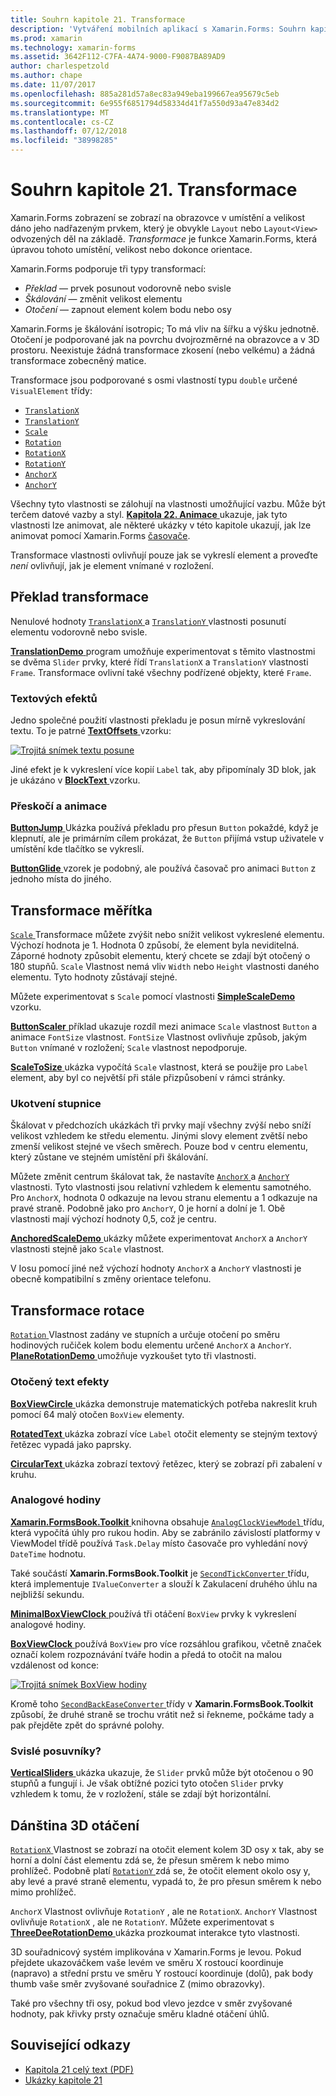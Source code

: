 ```yaml
---
title: Souhrn kapitole 21. Transformace
description: 'Vytváření mobilních aplikací s Xamarin.Forms: Souhrn kapitole 21. Transformace'
ms.prod: xamarin
ms.technology: xamarin-forms
ms.assetid: 3642F112-C7FA-4A74-9000-F9087BA89AD9
author: charlespetzold
ms.author: chape
ms.date: 11/07/2017
ms.openlocfilehash: 885a281d57a8ec83a949eba199667ea95679c5eb
ms.sourcegitcommit: 6e955f6851794d58334d41f7a550d93a47e834d2
ms.translationtype: MT
ms.contentlocale: cs-CZ
ms.lasthandoff: 07/12/2018
ms.locfileid: "38998285"
---
```

# <a name="summary-of-chapter-21-transforms"></a>Souhrn kapitole 21. Transformace

Xamarin.Forms zobrazení se zobrazí na obrazovce v umístění a velikost dáno jeho nadřazeným prvkem, který je obvykle `Layout` nebo `Layout<View>` odvozených děl na základě. *Transformace* je funkce Xamarin.Forms, která úpravou tohoto umístění, velikost nebo dokonce orientace.

Xamarin.Forms podporuje tři typy transformací:

- *Překlad* &mdash; prvek posunout vodorovně nebo svisle
- *Škálování* &mdash; změnit velikost elementu
- *Otočení* &mdash; zapnout element kolem bodu nebo osy

Xamarin.Forms je škálování isotropic; To má vliv na šířku a výšku jednotně. Otočení je podporované jak na povrchu dvojrozměrné na obrazovce a v 3D prostoru. Neexistuje žádná transformace zkosení (nebo velkému) a žádná transformace zobecněný matice.

Transformace jsou podporované s osmi vlastností typu `double` určené `VisualElement` třídy:

- [`TranslationX`](xref:Xamarin.Forms.VisualElement.TranslationX)
- [`TranslationY`](xref:Xamarin.Forms.VisualElement.TranslationY)
- [`Scale`](xref:Xamarin.Forms.VisualElement.Scale)
- [`Rotation`](xref:Xamarin.Forms.VisualElement.Rotation)
- [`RotationX`](xref:Xamarin.Forms.VisualElement.RotationX)
- [`RotationY`](xref:Xamarin.Forms.VisualElement.RotationY)
- [`AnchorX`](xref:Xamarin.Forms.VisualElement.AnchorX)
- [`AnchorY`](xref:Xamarin.Forms.VisualElement.AnchorY)

Všechny tyto vlastnosti se zálohují na vlastnosti umožňující vazbu. Může být terčem datové vazby a styl. [**Kapitola 22. Animace** ](~/xamarin-forms/creating-mobile-apps-xamarin-forms/summaries/chapter22.md) ukazuje, jak tyto vlastnosti lze animovat, ale některé ukázky v této kapitole ukazují, jak lze animovat pomocí Xamarin.Forms [časovače](~/xamarin-forms/platform/device.md#Device_StartTimer).

Transformace vlastnosti ovlivňují pouze jak se vykreslí element a proveďte *není* ovlivňují, jak je element vnímané v rozložení.

## <a name="the-translation-transform"></a>Překlad transformace

Nenulové hodnoty [ `TranslationX` ](xref:Xamarin.Forms.VisualElement.TranslationX) a [ `TranslationY` ](xref:Xamarin.Forms.VisualElement.TranslationY) vlastnosti posunutí elementu vodorovně nebo svisle.

[ **TranslationDemo** ](https://github.com/xamarin/xamarin-forms-book-samples/tree/master/Chapter21/TranslationDemo) program umožňuje experimentovat s těmito vlastnostmi se dvěma `Slider` prvky, které řídí `TranslationX` a `TranslationY` vlastnosti `Frame`. Transformace ovlivní také všechny podřízené objekty, které `Frame`.

### <a name="text-effects"></a>Textových efektů

Jedno společné použití vlastnosti překladu je posun mírně vykreslování textu. To je patrné [ **TextOffsets** ](https://github.com/xamarin/xamarin-forms-book-samples/tree/master/Chapter21/TextOffsets) vzorku:

[![Trojitá snímek textu posune](images/ch21fg03-small.png "textu posune")](images/ch21fg03-large.png#lightbox "posouvá Text")

Jiné efekt je k vykreslení více kopií `Label` tak, aby připomínaly 3D blok, jak je ukázáno v [ **BlockText** ](https://github.com/xamarin/xamarin-forms-book-samples/tree/master/Chapter21/BlockText) vzorku.

### <a name="jumps-and-animations"></a>Přeskočí a animace

[ **ButtonJump** ](https://github.com/xamarin/xamarin-forms-book-samples/tree/master/Chapter21/ButtonJump) Ukázka používá překladu pro přesun `Button` pokaždé, když je klepnutí, ale je primárním cílem prokázat, že `Button` přijímá vstup uživatele v umístění kde tlačítko se vykreslí.

[ **ButtonGlide** ](https://github.com/xamarin/xamarin-forms-book-samples/tree/master/Chapter21/ButtonGlide) vzorek je podobný, ale používá časovač pro animaci `Button` z jednoho místa do jiného.

## <a name="the-scale-transform"></a>Transformace měřítka

[ `Scale` ](xref:Xamarin.Forms.VisualElement.Scale) Transformace můžete zvýšit nebo snížit velikost vykreslené elementu. Výchozí hodnota je 1. Hodnota 0 způsobí, že element byla neviditelná. Záporné hodnoty způsobit elementu, který chcete se zdají být otočený o 180 stupňů. `Scale` Vlastnost nemá vliv `Width` nebo `Height` vlastnosti daného elementu. Tyto hodnoty zůstávají stejné.

Můžete experimentovat s `Scale` pomocí vlastnosti [ **SimpleScaleDemo** ](https://github.com/xamarin/xamarin-forms-book-samples/tree/master/Chapter21/SimpleScaleDemo) vzorku.

[ **ButtonScaler** ](https://github.com/xamarin/xamarin-forms-book-samples/tree/master/Chapter21/ButtonScaler) příklad ukazuje rozdíl mezi animace `Scale` vlastnost `Button` a animace `FontSize` vlastnost. `FontSize` Vlastnost ovlivňuje způsob, jakým `Button` vnímané v rozložení; `Scale` vlastnost nepodporuje.

[ **ScaleToSize** ](https://github.com/xamarin/xamarin-forms-book-samples/tree/master/Chapter21/ScaleToSize) ukázka vypočítá `Scale` vlastnost, která se použije pro `Label` element, aby byl co největší při stále přizpůsobení v rámci stránky.

### <a name="anchoring-the-scale"></a>Ukotvení stupnice

Škálovat v předchozích ukázkách tři prvky mají všechny zvýší nebo sníží velikost vzhledem ke středu elementu. Jinými slovy element zvětší nebo zmenší velikost stejné ve všech směrech. Pouze bod v centru elementu, který zůstane ve stejném umístění při škálování.

Můžete změnit centrum škálovat tak, že nastavíte [ `AnchorX` ](xref:Xamarin.Forms.VisualElement.AnchorX) a [ `AnchorY` ](xref:Xamarin.Forms.VisualElement.AnchorY) vlastnosti. Tyto vlastnosti jsou relativní vzhledem k elementu samotného. Pro `AnchorX`, hodnota 0 odkazuje na levou stranu elementu a 1 odkazuje na pravé straně. Podobně jako pro `AnchorY`, 0 je horní a dolní je 1. Obě vlastnosti mají výchozí hodnoty 0,5, což je centru.

[ **AnchoredScaleDemo** ](https://github.com/xamarin/xamarin-forms-book-samples/tree/master/Chapter21/AnchoredScaleDemo) ukázky můžete experimentovat `AnchorX` a `AnchorY` vlastnosti stejně jako `Scale` vlastnost.

V Iosu pomocí jiné než výchozí hodnoty `AnchorX` a `AnchorY` vlastnosti je obecně kompatibilní s změny orientace telefonu.

## <a name="the-rotation-transform"></a>Transformace rotace

[ `Rotation` ](xref:Xamarin.Forms.VisualElement.Rotation) Vlastnost zadány ve stupních a určuje otočení po směru hodinových ručiček kolem bodu elementu určené `AnchorX` a `AnchorY`. [ **PlaneRotationDemo** ](https://github.com/xamarin/xamarin-forms-book-samples/tree/master/Chapter21/PlaneRotationDemo) umožňuje vyzkoušet tyto tři vlastnosti.

### <a name="rotated-text-effects"></a>Otočený text efekty

[ **BoxViewCircle** ](https://github.com/xamarin/xamarin-forms-book-samples/tree/master/Chapter21/BoxViewCircle) ukázka demonstruje matematických potřeba nakreslit kruh pomocí 64 malý otočen `BoxView` elementy.

[ **RotatedText** ](https://github.com/xamarin/xamarin-forms-book-samples/tree/master/Chapter21/RotatedText) ukázka zobrazí více `Label` otočit elementy se stejným textový řetězec vypadá jako paprsky.

[ **CircularText** ](https://github.com/xamarin/xamarin-forms-book-samples/tree/master/Chapter21/CircularText) ukázka zobrazí textový řetězec, který se zobrazí při zabalení v kruhu.

### <a name="an-analog-clock"></a>Analogové hodiny

[ **Xamarin.FormsBook.Toolkit** ](https://github.com/xamarin/xamarin-forms-book-samples/tree/master/Libraries/Xamarin.FormsBook.Toolkit) knihovna obsahuje [ `AnalogClockViewModel` ](https://github.com/xamarin/xamarin-forms-book-samples/blob/master/Libraries/Xamarin.FormsBook.Toolkit/Xamarin.FormsBook.Toolkit/AnalogClockViewModel.cs) třídu, která vypočítá úhly pro rukou hodin. Aby se zabránilo závislostí platformy v ViewModel třídě používá `Task.Delay` místo časovače pro vyhledání nový `DateTime` hodnotu.

Také součástí **Xamarin.FormsBook.Toolkit** je [ `SecondTickConverter` ](https://github.com/xamarin/xamarin-forms-book-samples/blob/master/Libraries/Xamarin.FormsBook.Toolkit/Xamarin.FormsBook.Toolkit/SecondTickConverter.cs) třídu, která implementuje `IValueConverter` a slouží k Zakulacení druhého úhlu na nejbližší sekundu.

[ **MinimalBoxViewClock** ](https://github.com/xamarin/xamarin-forms-book-samples/tree/master/Chapter21/MinimalBoxViewClock) používá tři otáčení `BoxView` prvky k vykreslení analogové hodiny.

[ **BoxViewClock** ](https://github.com/xamarin/xamarin-forms-book-samples/tree/master/Chapter21/BoxViewClock) používá `BoxView` pro více rozsáhlou grafikou, včetně značek označí kolem rozpoznávání tváře hodin a předá to otočit na malou vzdálenost od konce:

[![Trojitá snímek BoxView hodiny](images/ch21fg17-small.png "obdobu jmenovek hodiny pro rozpoznávání tváře")](images/ch21fg17-large.png#lightbox "obdobu jmenovek hodiny pro rozpoznávání tváře")

Kromě toho [ `SecondBackEaseConverter` ](https://github.com/xamarin/xamarin-forms-book-samples/blob/master/Libraries/Xamarin.FormsBook.Toolkit/Xamarin.FormsBook.Toolkit/SecondBackEaseConverter.cs) třídy v **Xamarin.FormsBook.Toolkit** způsobí, že druhé straně se trochu vrátit než si řekneme, počkáme tady a pak přejděte zpět do správné polohy.

### <a name="vertical-sliders"></a>Svislé posuvníky?

[ **VerticalSliders** ](https://github.com/xamarin/xamarin-forms-book-samples/tree/master/Chapter21/VerticalSliders) ukázka ukazuje, že `Slider` prvků může být otočenou o 90 stupňů a fungují i. Je však obtížné pozici tyto otočen `Slider` prvky vzhledem k tomu, že v rozložení, stále se zdají být horizontální.

## <a name="3d-ish-rotations"></a>Dánština 3D otáčení

[ `RotationX` ](xref:Xamarin.Forms.VisualElement.RotationX) Vlastnost se zobrazí na otočit element kolem 3D osy x tak, aby se horní a dolní část elementu zdá se, že přesun směrem k nebo mimo prohlížeč. Podobně platí [ `RotationY` ](xref:Xamarin.Forms.VisualElement.RotationY) zdá se, že otočit element okolo osy y, aby levé a pravé straně elementu, vypadá to, že pro přesun směrem k nebo mimo prohlížeč.

`AnchorX` Vlastnost ovlivňuje `RotationY` , ale ne `RotationX`. `AnchorY` Vlastnost ovlivňuje `RotationX` , ale ne `RotationY`. Můžete experimentovat s [ **ThreeDeeRotationDemo** ](https://github.com/xamarin/xamarin-forms-book-samples/tree/master/Chapter21/ThreeDeeRotationDemo) ukázka prozkoumat interakce tyto vlastnosti.

3D souřadnicový systém implikována v Xamarin.Forms je levou. Pokud přejdete ukazováčkem vaše levém ve směru X rostoucí koordinuje (napravo) a střední prstu ve směru Y rostoucí koordinuje (dolů), pak body thumb vaše směr zvyšované souřadnice Z (mimo obrazovky).

Také pro všechny tři osy, pokud bod vlevo jezdce v směr zvyšované hodnoty, pak křivky prsty označuje směru kladné otáčení úhlů.



## <a name="related-links"></a>Související odkazy

- [Kapitola 21 celý text (PDF)](https://download.xamarin.com/developer/xamarin-forms-book/XamarinFormsBook-Ch21-Apr2016.pdf)
- [Ukázky kapitole 21](https://github.com/xamarin/xamarin-forms-book-samples/tree/master/Chapter21)
